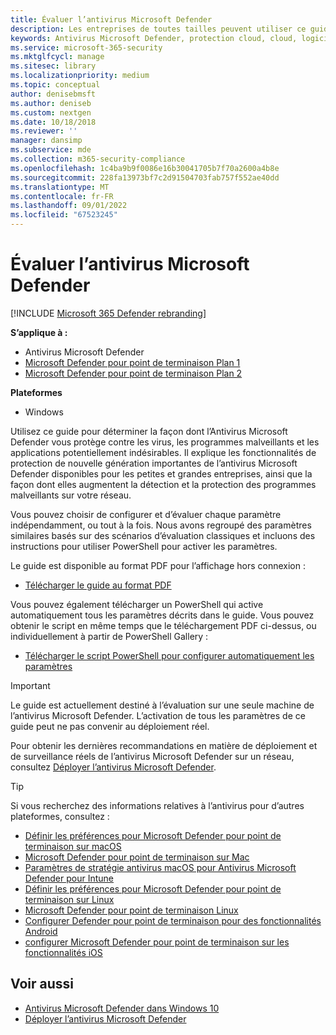 ```yaml
---
title: Évaluer l’antivirus Microsoft Defender
description: Les entreprises de toutes tailles peuvent utiliser ce guide pour évaluer et tester la protection offerte par l’antivirus Microsoft Defender dans Windows.
keywords: Antivirus Microsoft Defender, protection cloud, cloud, logiciel anti-programme malveillant, sécurité, defender, évaluer, tester, protection, comparer, protection en temps réel
ms.service: microsoft-365-security
ms.mktglfcycl: manage
ms.sitesec: library
ms.localizationpriority: medium
ms.topic: conceptual
author: denisebmsft
ms.author: deniseb
ms.custom: nextgen
ms.date: 10/18/2018
ms.reviewer: ''
manager: dansimp
ms.subservice: mde
ms.collection: m365-security-compliance
ms.openlocfilehash: 1c4ba9b9f0086e16b30041705b7f70a2600a4b8e
ms.sourcegitcommit: 228fa13973bf7c2d91504703fab757f552ae40dd
ms.translationtype: MT
ms.contentlocale: fr-FR
ms.lasthandoff: 09/01/2022
ms.locfileid: "67523245"
---
```

# <a name="evaluate-microsoft-defender-antivirus"></a>Évaluer l’antivirus Microsoft Defender

[!INCLUDE [Microsoft 365 Defender rebranding](../../includes/microsoft-defender.md)]


**S’applique à :**

- Antivirus Microsoft Defender
- [Microsoft Defender pour point de terminaison Plan 1](https://go.microsoft.com/fwlink/?linkid=2154037)
- [Microsoft Defender pour point de terminaison Plan 2](https://go.microsoft.com/fwlink/?linkid=2154037)

**Plateformes**
- Windows

Utilisez ce guide pour déterminer la façon dont l’Antivirus Microsoft Defender vous protège contre les virus, les programmes malveillants et les applications potentiellement indésirables. Il explique les fonctionnalités de protection de nouvelle génération importantes de l’antivirus Microsoft Defender disponibles pour les petites et grandes entreprises, ainsi que la façon dont elles augmentent la détection et la protection des programmes malveillants sur votre réseau.

Vous pouvez choisir de configurer et d’évaluer chaque paramètre indépendamment, ou tout à la fois. Nous avons regroupé des paramètres similaires basés sur des scénarios d’évaluation classiques et incluons des instructions pour utiliser PowerShell pour activer les paramètres.

Le guide est disponible au format PDF pour l’affichage hors connexion :

- [Télécharger le guide au format PDF](https://www.microsoft.com/download/details.aspx?id=54795)

Vous pouvez également télécharger un PowerShell qui active automatiquement tous les paramètres décrits dans le guide. Vous pouvez obtenir le script en même temps que le téléchargement PDF ci-dessus, ou individuellement à partir de PowerShell Gallery :

- [Télécharger le script PowerShell pour configurer automatiquement les paramètres](https://www.powershellgallery.com/packages/WindowsDefender_InternalEvaluationSettings)

> [!IMPORTANT]
> Le guide est actuellement destiné à l’évaluation sur une seule machine de l’antivirus Microsoft Defender. L’activation de tous les paramètres de ce guide peut ne pas convenir au déploiement réel.
>
> Pour obtenir les dernières recommandations en matière de déploiement et de surveillance réels de l’antivirus Microsoft Defender sur un réseau, consultez [Déployer l’antivirus Microsoft Defender](deploy-manage-report-microsoft-defender-antivirus.md).

> [!TIP]
> Si vous recherchez des informations relatives à l’antivirus pour d’autres plateformes, consultez :
> - [Définir les préférences pour Microsoft Defender pour point de terminaison sur macOS](mac-preferences.md)
> - [Microsoft Defender pour point de terminaison sur Mac](microsoft-defender-endpoint-mac.md)
> - [Paramètres de stratégie antivirus macOS pour Antivirus Microsoft Defender pour Intune](/mem/intune/protect/antivirus-microsoft-defender-settings-macos)
> - [Définir les préférences pour Microsoft Defender pour point de terminaison sur Linux](linux-preferences.md)
> - [Microsoft Defender pour point de terminaison Linux](microsoft-defender-endpoint-linux.md)
> - [Configurer Defender pour point de terminaison pour des fonctionnalités Android](android-configure.md)
> - [configurer Microsoft Defender pour point de terminaison sur les fonctionnalités iOS](ios-configure-features.md)

## <a name="related-topics"></a>Voir aussi

- [Antivirus Microsoft Defender dans Windows 10](microsoft-defender-antivirus-in-windows-10.md)
- [Déployer l’antivirus Microsoft Defender](deploy-manage-report-microsoft-defender-antivirus.md)